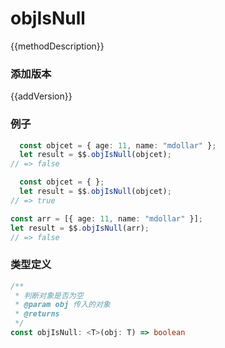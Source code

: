 <script setup lang="ts">
    /** 方法描述 */
const methodDescription="判断对象是否为空"
/** 添加版本 */
const addVersion="1.0.0"
</script>

# objIsNull

{{methodDescription}}

### 添加版本

{{addVersion}}

### 例子

```typescript
  const objcet = { age: 11, name: "mdollar" };
  let result = $$.objIsNull(objcet);
// => false
```
```typescript
  const objcet = { };
  let result = $$.objIsNull(objcet);
// => true
```

```typescript
const arr = [{ age: 11, name: "mdollar" }];
let result = $$.objIsNull(arr);
// => false
```

### 类型定义

```typescript
/**
 * 判断对象是否为空
 * @param obj 传入的对象
 * @returns 
 */
const objIsNull: <T>(obj: T) => boolean
```
